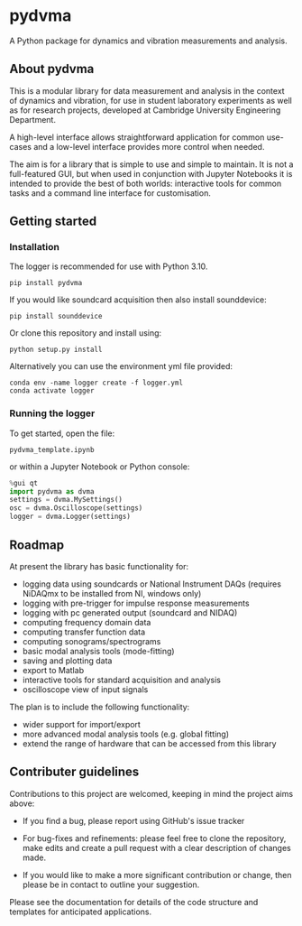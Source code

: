 # pydvma

A Python package for dynamics and vibration measurements and analysis.


## About pydvma

This is a modular library for data measurement and analysis in the context of dynamics and vibration, for use in student laboratory experiments as well as for research projects, developed at Cambridge University Engineering Department.

A high-level interface allows straightforward application for common use-cases and a low-level interface provides more control when needed.

The aim is for a library that is simple to use and simple to maintain. It is not a full-featured GUI, but when used in conjunction with Jupyter Notebooks it is intended to provide the best of both worlds: interactive tools for common tasks and a command line interface for customisation.


## Getting started

### Installation

The logger is recommended for use with Python 3.10.

```
pip install pydvma
```

If you would like soundcard acquisition then also install sounddevice:
```
pip install sounddevice
```

Or clone this repository and install using:
```
python setup.py install
```

Alternatively you can use the environment yml file provided:
```
conda env -name logger create -f logger.yml
conda activate logger
```

### Running the logger

To get started, open the file:
```
pydvma_template.ipynb
```

or within a Jupyter Notebook or Python console:
```python
%gui qt
import pydvma as dvma
settings = dvma.MySettings()
osc = dvma.Oscilloscope(settings)
logger = dvma.Logger(settings)
```

## Roadmap

At present the library has basic functionality for:

- logging data using soundcards or National Instrument DAQs (requires NiDAQmx to be installed from NI, windows only)
- logging with pre-trigger for impulse response measurements
- logging with pc generated output (soundcard and NIDAQ)
- computing frequency domain data
- computing transfer function data
- computing sonograms/spectrograms
- basic modal analysis tools (mode-fitting)
- saving and plotting data
- export to Matlab
- interactive tools for standard acquisition and analysis
- oscilloscope view of input signals

The plan is to include the following functionality:

- wider support for import/export
- more advanced modal analysis tools (e.g. global fitting)
- extend the range of hardware that can be accessed from this library


## Contributer guidelines

Contributions to this project are welcomed, keeping in mind the project aims above:

- If you find a bug, please report using GitHub's issue tracker

- For bug-fixes and refinements: please feel free to clone the repository, make edits and create a pull request with a clear description of changes made.

- If you would like to make a more significant contribution or change, then please be in contact to outline your suggestion.

Please see the documentation for details of the code structure and templates for anticipated applications.
